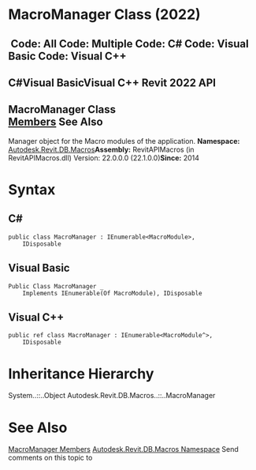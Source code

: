 # MacroManager Class (2022)

﻿
 Code: All Code: Multiple Code: C# Code: Visual Basic Code: Visual C++   
---  
C#Visual BasicVisual C++
Revit 2022 API  
---  
MacroManager Class  
[Members](99acdde0-eb08-c89c-12ae-e3aca246cd75.md "MacroManager Members") See Also  
---  
Manager object for the Macro modules of the application. 
**Namespace:** [Autodesk.Revit.DB.Macros](8b8f9876-f4c2-abff-fc5b-79e337d84e01.md "Autodesk.Revit.DB.Macros Namespace")**Assembly:** RevitAPIMacros (in RevitAPIMacros.dll) Version: 22.0.0.0 (22.1.0.0)**Since:** 2014 
# Syntax
C#  
---  
```text
public class MacroManager : IEnumerable<MacroModule>, 
	IDisposable
```
  
Visual Basic  
---  
```text
Public Class MacroManager _
	Implements IEnumerable(Of MacroModule), IDisposable
```
  
Visual C++  
---  
```text
public ref class MacroManager : IEnumerable<MacroModule^>, 
	IDisposable
```
  
# Inheritance Hierarchy
System..::..Object Autodesk.Revit.DB.Macros..::..MacroManager
# See Also
[MacroManager Members](99acdde0-eb08-c89c-12ae-e3aca246cd75.md "MacroManager Members")
[Autodesk.Revit.DB.Macros Namespace](8b8f9876-f4c2-abff-fc5b-79e337d84e01.md "Autodesk.Revit.DB.Macros Namespace")
Send comments on this topic to 